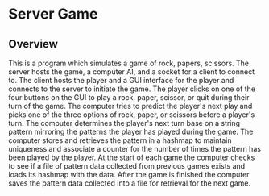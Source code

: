 # Server Game
## Overview
This is a program which simulates a game of rock, papers, scissors. The server hosts the game, a computer AI, and a socket for a client to connect to. The client hosts the player and a GUI interface for the player and connects to the server to initiate the game. The player clicks on one of the four buttons on the GUI to play a rock, paper, scissor, or quit during their turn of the game. The computer tries to predict the player's next play and picks one of the three options of rock, paper, or scissors before a player's turn. The computer determines the player's next turn base on a string pattern mirroring the patterns the player has played during the game. The computer stores and retrieves the pattern in a hashmap to maintain uniqueness and associate a counter for the number of times the pattern has been played by the player. At the start of each game the computer checks to see if a file of pattern data collected from previous games exists and loads its hashmap with the data. After the game is finished the computer saves the pattern data collected into a file for retrieval for the next game.
